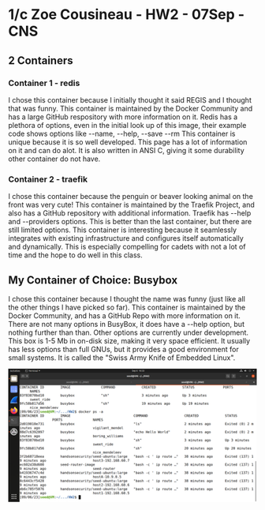 # 1/c Zoe Cousineau - HW2 - 07Sep - CNS

## 2 Containers

### Container 1 - redis
  I chose this container because I initially thought it said REGIS and I thought that was funny. 
  This container is maintained by the Docker Community and has a large GitHub respository with more information on it.
  Redis has a plethora of options, even in the initial look up of this image, their example code shows options like 
  --name, --help, --save --rm
  This container is unique because it is so well developed. This page has a lot of information on it and can do alot.
  It is also written in ANSI C, giving it some durability other container do not have. 

### Container 2 - traefik
  I chose this container because the penguin or beaver looking animal on the front was very cute!
  This container is maintained by the Traefik Project, and also has a GitHub repository with additional information.
  Traefik has --help and --providers options. This is better than the last container, but there are still limited options.
  This container is interesting because it seamlessly integrates with existing infrastructure and configures itself 
  automatically and dynamically. This is especially compelling for cadets with not a lot of time and the hope to
  do well in this class. 


## My Container of Choice: Busybox
  I chose this container because I thought the name was funny (just like all the other things I have picked so far).
  This container is maintained by the Docker Community, and has a GitHub Repo with more information on it.
  There are not many options in BusyBox, it does have a --help option, but nothing further than than. Other options
  are currently under development.
  This box is 1-5 Mb in on-disk size, making it very space efficient. It usually has less options than full GNUs,
  but it provides a good environment for small systems. It is called the "Swiss Army Knife of Embedded Linux".

  ![Busybox Container](https://github.com/zcous/CNS_Cousineau_23/blob/main/HW2/Hw2scrn5.png)
